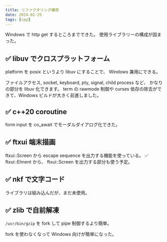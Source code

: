```yaml
---
title: リファクタリング構想
date: 2024-02-25
tags: [cpp]
---
```


Windows で http get するところまでできた。
使用ライブラリーの構成が固まった。

<!-- truncate -->

## ✅ libuv でクロスプラットフォーム

platform を posix というより libuv にすることで、
Windows 兼用にできる。

ファイルアクセス, socket, keyboard, pty, signal, child process など、
かなりの部分を libuv 化できます。
term の rawmode 制御や curses 依存の除去ができて、Windows ビルドが大きく前進しました。

## ✅ c++20 coroutine

form input を co_await でモーダルダイアログ化できた。

## ✅ ftxui 端末描画

ftxui::Screen から escape sequence を出力する機能を使っている。
✅ ftxui::Elment から、 ftxui::Screen を出力する部分も使う予定。

## ✅ nkf で文字コード

 ライブラリは組み込んだが、まだ未使用。

## ✅ zlib で自前解凍

`/usr/bin/gzip` を fork して pipe 制御するより簡単。

fork を使わなくなって Windows 向けが簡単になった。

